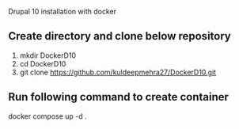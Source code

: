 Drupal 10 installation with docker

## Create directory and clone below repository

1. mkdir DockerD10
2. cd DockerD10
3. git clone https://github.com/kuldeepmehra27/DockerD10.git

## Run following command to create container
docker compose up -d .
